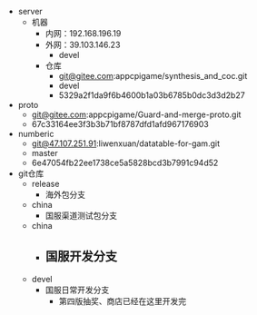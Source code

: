- server
	- 机器
		- 内网：192.168.196.19
		- 外网：39.103.146.23
			- devel
		- 仓库
			- git@gitee.com:appcpigame/synthesis_and_coc.git
			- devel
			- 5329a2f1da9f6b4600b1a03b6785b0dc3d3d2b27
- proto
	- git@gitee.com:appcpigame/Guard-and-merge-proto.git
	- 67c33164ee3f3b3b71bf8787dfd1afd967176903
- numberic
	- git@47.107.251.91:liwenxuan/datatable-for-gam.git
	- master
	- 6e47054fb22ee1738ce5a5828bcd3b7991c94d52
- git仓库
	- release
		- 海外包分支
	- china
		- 国服渠道测试包分支
	- china
		- 国服开发分支
			-
	- devel
		- 国服日常开发分支
			- 第四版抽奖、商店已经在这里开发完